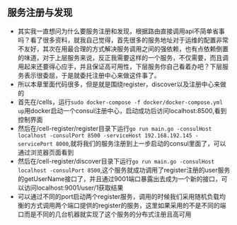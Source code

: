 ## 服务注册与发现
- 其实我一直想问为什么要服务注册和发现，根据路由直接调用api不简单省事吗？看了很多资料，就我自己觉得，首先很多的服务地址对于运维的配置非常不友好，其次在用最合理的方式解决服务调用之间的强依赖，也有点依赖倒置的味道，对于上层服务来说，反正我需要这样的一个服务，不仅需要，而且调用起来还要得心应手，并且保证高可用性，下层服务你自己看着办吧？下层服务表示很委屈，于是就委托注册中心来做这件事了。
- 所以本章里面代码很多，但是就是围绕register，discover以及注册中心来做的
- 首先在/cells，运行`sudo docker-compose -f docker/docker-compose.yml up`用docker启动一个consul注册中心，启动成功后访问localhost:8500,看到控制界面
- 然后在/cell-register/register目录下运行`go run main.go -consulHost localhost -consulPort 8500 -serviceHost 192.168.192.145 -servicePort 8000`,就将我们的服务注册到上一步启动的consul里面了，可以通过浏览器页面看到
- 然后在/cell-register/discover目录下运行`go run main.go -consulHost localhost -consulPort 8500`,这个服务就成功调用了register注册的user服务的getUserName接口了，并且通过9001端口暴露出去成为一个新的接口，可以访问localhost:9001/user/1获取结果
- 可以通过不同的port启动两个register服务，调用的时候我们采用随机负载均衡的方式调用两个端口提供的register的服务，这里如果采用的不是不同的端口而是不同的几台机器就实现了这个服务的分布式注册且高可用
